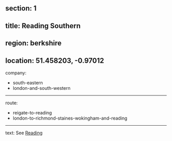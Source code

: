section: 1
----
title: Reading Southern
----
region: berkshire
----
location: 51.458203, -0.97012
----
company:
- south-eastern
- london-and-south-western
----
route:
- reigate-to-reading
- london-to-richmond-staines-wokingham-and-reading
----
text: See [Reading](/stations/reading)
